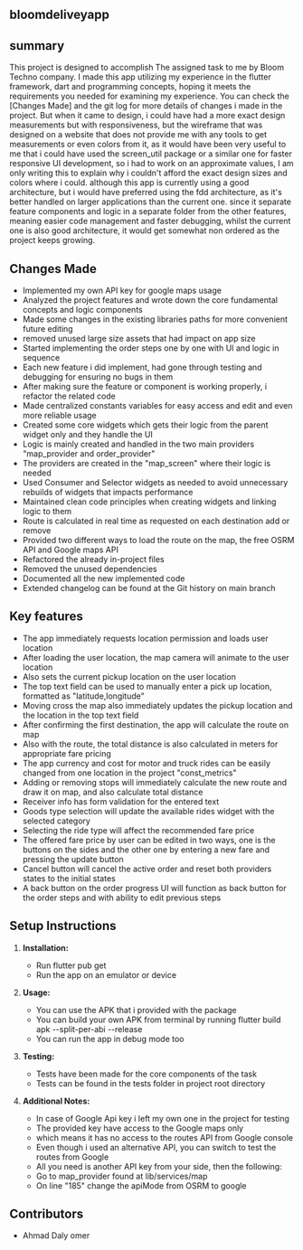 ## bloomdeliveyapp


## summary

This project is designed to accomplish The assigned task to me by Bloom Techno company.
I made this app utilizing my experience in the flutter framework, dart and programming concepts,
hoping it meets the requirements you needed for examining my experience.
You can check the [Changes Made] and the git log for more details of changes i made in the project.
But when it came to design, i could have had a more exact design measurements but with responsiveness,
but the wireframe that was designed on a website that does not provide me with any tools to get 
measurements or even colors from it, as it would have been very useful to me that i could have used
the screen_util package or a similar one for faster responsive UI development, 
so i had to work on an approximate values, I am only writing this to explain why i couldn't afford 
the exact design sizes and colors where i could.
although this app is currently using a good architecture, but i would have preferred using the fdd
architecture, as it's better handled on larger applications than the current one.
since it separate feature components and logic in a separate folder from the other features,
meaning easier code management and faster debugging, whilst the current one is also good architecture,
it would get somewhat non ordered as the project keeps growing.



## Changes Made

- Implemented my own API key for google maps usage
- Analyzed the project features and wrote down the core fundamental concepts and logic components
- Made some changes in the existing libraries paths for more convenient future editing
- removed unused large size assets that had impact on app size
- Started implementing the order steps one by one with UI and logic in sequence
- Each new feature i did implement, had gone through testing and debugging for ensuring no bugs in them
- After making sure the feature or component is working properly, i refactor the related code
- Made centralized constants variables for easy access and edit and even more reliable usage
- Created some core widgets which gets their logic from the parent widget only and they handle the UI
- Logic is mainly created and handled in the two main providers "map_provider and order_provider"
- The providers are created in the "map_screen" where their logic is needed
- Used Consumer and Selector widgets as needed to avoid unnecessary rebuilds of widgets that impacts performance
- Maintained clean code principles when creating widgets and linking logic to them
- Route is calculated in real time as requested on each destination add or remove
- Provided two different ways to load the route on the map, the free OSRM API and Google maps API
- Refactored the already in-project files
- Removed the unused dependencies
- Documented all the new implemented code
- Extended changelog can be found at the Git history on main branch



## Key features

- The app immediately requests location permission and loads user location
- After loading the user location, the map camera will animate to the user location
- Also sets the current pickup location on the user location 
- The top text field can be used to manually enter a pick up location, formatted as "latitude,longitude"
- Moving cross the map also immediately updates the pickup location and the location in the top text field
- After confirming the first destination, the app will calculate the route on map
- Also with the route, the total distance is also calculated in meters for appropriate fare pricing
- The app currency and cost for motor and truck rides can be easily changed from one location in the project "const_metrics"
- Adding or removing stops will immediately calculate the new route and draw it on map, and also calculate total distance
- Receiver info has form validation for the entered text
- Goods type selection will update the available rides widget with the selected category
- Selecting the ride type will affect the recommended fare price
- The offered fare price by user can be edited in two ways, one is the buttons on the sides and the other one by entering a new fare and pressing the update button
- Cancel button will cancel the active order and reset both providers states to the initial states
- A back button on the order progress UI will function as back button for the order steps and with ability to edit previous steps



## Setup Instructions

1. **Installation:**
    - Run flutter pub get
    - Run the app on an emulator or device

2. **Usage:**
    - You can use the APK that i provided with the package
    - You can build your own APK from terminal by running flutter build apk --split-per-abi --release
    - You can run the app in debug mode too

3. **Testing:**
    - Tests have been made for the core components of the task
    - Tests can be found in the tests folder in project root directory

4. **Additional Notes:**
    - In case of Google Api key i left my own one in the project for testing
    - The provided key have access to the Google maps only
    - which means it has no access to the routes API from Google console
    - Even though i used an alternative API, you can switch to test the routes from Google
    - All you need is another API key from your side, then the following:
    - Go to map_provider found at lib/services/map
    - On line "185" change the apiMode from OSRM to google

## Contributors

- Ahmad Daly omer
